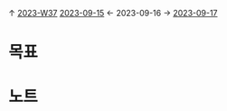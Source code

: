
↑ [2023-W37](2023-W37.md)
[2023-09-15](2023-09-15.md) ← 2023-09-16 → [2023-09-17](2023-09-17.md)


# 목표



# 노트




